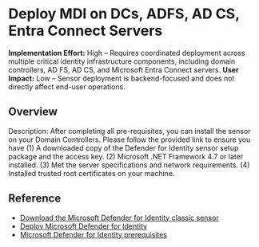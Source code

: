 #  Deploy MDI on DCs, ADFS, AD CS, Entra Connect Servers

**Implementation Effort:** High – Requires coordinated deployment across multiple critical identity infrastructure components, including domain controllers, AD FS, AD CS, and Microsoft Entra Connect servers.
**User Impact:** Low – Sensor deployment is backend-focused and does not directly affect end-user operations.

## Overview

Description: After completing all pre-requisites, you can install the sensor on your Domain Controllers. Please follow the provided link to ensure you have (1) A downloaded copy of the Defender for Identity sensor setup package and the access key. (2) Microsoft .NET Framework 4.7 or later installed. (3) Met the server specifications and network requirements. (4) Installed trusted root certificates on your machine.

## Reference

* [Download the Microsoft Defender for Identity classic sensor](https://learn.microsoft.com/defender-for-identity/deploy/download-sensor)
* [Deploy Microsoft Defender for Identity](https://learn.microsoft.com/defender-for-identity/deploy/deploy-defender-identity)
* [Microsoft Defender for Identity prerequisites](https://learn.microsoft.com/defender-for-identity/deploy/prerequisites)

